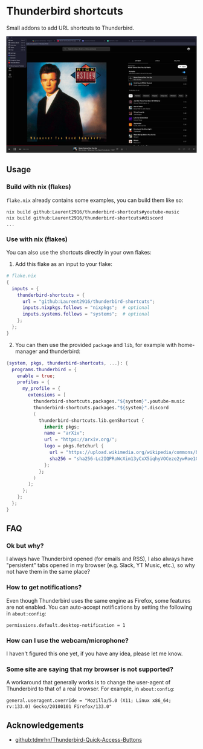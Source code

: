 # Thunderbird shortcuts

Small addons to add URL shortcuts to Thunderbird.

![preview screenshot](assets/preview.webp)

## Usage

### Build with nix (flakes)

`flake.nix` already contains some examples, you can build them like so:

```shell
nix build github:Laurent2916/thunderbird-shortcuts#youtube-music
nix build github:Laurent2916/thunderbird-shortcuts#discord
...
```

### Use with nix (flakes)

You can also use the shortcuts directly in your own flakes:

1. Add this flake as an input to your flake:

```nix
# flake.nix
{
  inputs = {
    thunderbird-shortcuts = {
      url = "github:Laurent2916/thunderbird-shortcuts";
      inputs.nixpkgs.follows = "nixpkgs";  # optional
      inputs.systems.follows = "systems";  # optional
    };
  };
}
```

2. You can then use the provided `package` and `lib`, for example with home-manager and thunderbird:

```nix
{system, pkgs, thunderbird-shortcuts, ...}: {
  programs.thunderbird = {
    enable = true;
    profiles = {
      my_profile = {
        extensions = [
          thunderbird-shortcuts.packages."${system}".youtube-music
          thunderbird-shortcuts.packages."${system}".discord
          (
            thunderbird-shortcuts.lib.genShortcut {
              inherit pkgs;
              name = "arXiv";
              url = "https://arxiv.org/";
              logo = pkgs.fetchurl {
                url = "https://upload.wikimedia.org/wikipedia/commons/b/bc/ArXiv_logo_2022.svg";
                sha256 = "sha256-Lc2IQPRoWcXim13yCxX5iqhyVOCeze2ywRoe1QKFBPw=";
              };
            };
          )
        ];
      };
    };
  };
}
```

## FAQ

### Ok but why?

I always have Thunderbird opened (for emails and RSS),
I also always have "persistent" tabs opened in my browser (e.g. Slack, YT Music, etc.),
so why not have them in the same place?

### How to get notifications?

Even though Thunderbird uses the same engine as Firefox, some features are not enabled.
You can auto-accept notifications by setting the following in `about:config`:
```
permissions.default.desktop-notification = 1
```

### How can I use the webcam/microphone?

I haven't figured this one yet, if you have any idea, please let me know.

### Some site are saying that my browser is not supported?

A workaround that generally works is to change the user-agent of Thunderbird to that of a real browser.
For example, in `about:config`:
```
general.useragent.override = "Mozilla/5.0 (X11; Linux x86_64; rv:133.0) Gecko/20100101 Firefox/133.0"
```

## Acknowledgements

- [github:tdmrhn/Thunderbird-Quick-Access-Buttons](https://github.com/tdmrhn/Thunderbird-Quick-Access-Buttons/)
